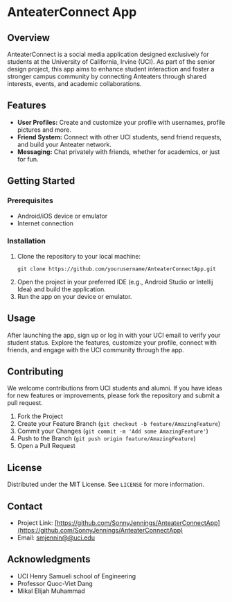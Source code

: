 # AnteaterConnect App

## Overview
AnteaterConnect is a social media application designed exclusively for students at the University of California, Irvine (UCI). As part of the senior design project, this app aims to enhance student interaction and foster a stronger campus community by connecting Anteaters through shared interests, events, and academic collaborations.

## Features
- **User Profiles:** Create and customize your profile with usernames, profile pictures and more.
- **Friend System:** Connect with other UCI students, send friend requests, and build your Anteater network.
- **Messaging:** Chat privately with friends, whether for academics, or just for fun.

## Getting Started

### Prerequisites
- Android/iOS device or emulator
- Internet connection

### Installation
1. Clone the repository to your local machine:
    ```
    git clone https://github.com/yourusername/AnteaterConnectApp.git
    ```
2. Open the project in your preferred IDE (e.g., Android Studio or Intellij Idea) and build the application.
3. Run the app on your device or emulator.

## Usage
After launching the app, sign up or log in with your UCI email to verify your student status. Explore the features, customize your profile, connect with friends, and engage with the UCI community through the app.

## Contributing
We welcome contributions from UCI students and alumni. If you have ideas for new features or improvements, please fork the repository and submit a pull request.

1. Fork the Project
2. Create your Feature Branch (`git checkout -b feature/AmazingFeature`)
3. Commit your Changes (`git commit -m 'Add some AmazingFeature'`)
4. Push to the Branch (`git push origin feature/AmazingFeature`)
5. Open a Pull Request

## License
Distributed under the MIT License. See `LICENSE` for more information.

## Contact
- Project Link: [https://github.com/SonnyJennings/AnteaterConnectApp](https://github.com/SonnyJennings/AnteaterConnectApp)
- Email: [smjennin@@uci.edu](mailto:smjennin@uci.edu)

## Acknowledgments
- UCI Henry Samueli school of Engineering
- Professor Quoc-Viet Dang
- Mikal Elijah Muhammad
